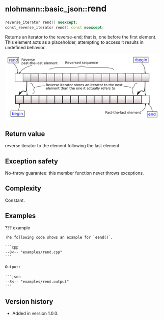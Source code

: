# <small>nlohmann::basic_json::</small>rend

```cpp
reverse_iterator rend() noexcept;
const_reverse_iterator rend() const noexcept;
```

Returns an iterator to the reverse-end; that is, one before the first element. This element acts as a placeholder,
attempting to access it results in undefined behavior.

![Illustration from cppreference.com](../../images/range-rbegin-rend.svg)

## Return value

reverse iterator to the element following the last element

## Exception safety

No-throw guarantee: this member function never throws exceptions.

## Complexity

Constant.

## Examples

??? example

    The following code shows an example for `eend()`.
    
    ```cpp
    --8<-- "examples/rend.cpp"
    ```
    
    Output:
    
    ```json
    --8<-- "examples/rend.output"
    ```

## Version history

- Added in version 1.0.0.
